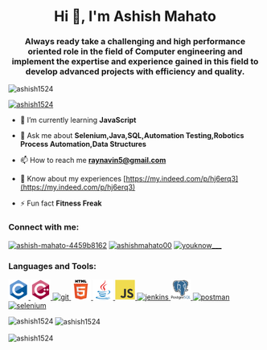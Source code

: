 <h1 align="center">Hi 👋, I'm Ashish Mahato</h1>
<h3 align="center">Always ready take a challenging and high performance oriented role in the field of Computer engineering and implement the expertise and experience gained in this field to develop advanced projects with efficiency and quality.</h3>

<p align="left"> <img src="https://komarev.com/ghpvc/?username=ashish1524&label=Profile%20views&color=0e75b6&style=flat" alt="ashish1524" /> </p>

<p align="left"> <a href="https://github.com/ryo-ma/github-profile-trophy"><img src="https://github-profile-trophy.vercel.app/?username=ashish1524" alt="ashish1524" /></a> </p>

- 🌱 I’m currently learning **JavaScript**

- 💬 Ask me about **Selenium,Java,SQL,Automation Testing,Robotics Process Automation,Data Structures**

- 📫 How to reach me **raynavin5@gmail.com**

- 📄 Know about my experiences [https://my.indeed.com/p/hj6erq3](https://my.indeed.com/p/hj6erq3)

- ⚡ Fun fact **Fitness Freak**

<h3 align="left">Connect with me:</h3>
<p align="left">
<a href="https://linkedin.com/in/ashish-mahato-4459b8162" target="blank"><img align="center" src="https://cdn.jsdelivr.net/npm/simple-icons@v3/icons/linkedin.svg" alt="ashish-mahato-4459b8162" height="30" width="40" /></a>
<a href="https://instagram.com/ashishmahato00" target="blank"><img align="center" src="https://cdn.jsdelivr.net/npm/simple-icons@v3/icons/instagram.svg" alt="ashishmahato00" height="30" width="40" /></a>
<a href="https://www.hackerrank.com/youknow___" target="blank"><img align="center" src="https://www.bing.com/images/search?view=detailV2&ccid=MZlO5kI4&id=92104C27AE5B8A9274A28F6274FBD942D0A836BE&thid=OIP.MZlO5kI4BIOrIDoyfZe6egHaIL&mediaurl=https%3A%2F%2F1.bp.blogspot.com%2F-ULT9oDhqr24%2FXJYCrttOEpI%2FAAAAAAAAJYE%2FinXHXlzblBI3SbcGpiUj4TMNj-E8uPlaQCK4BGAYYCw%2Fs1600%2Flogo%2Bhackerrank%2Bicon.png&exph=1596&expw=1446&q=hackerrank.svg&simid=608033898804770989&ck=CBB966A7C7A86FCAAE8A56F6ACFA5CD4&selectedindex=0&form=EX0023&adlt=demote&shtp=GetUrl&shid=780663af-ae0d-4e2b-8548-2ca7614513a4&shtk=ZG93bmxvYWQgbG9nbyBoYWNrZXJyYW5rIGljb24gc3ZnIGVwcyBwbmcgcHNkIGFpIHZlY3RvciBjb2xvciBmcmVlIC0gZWwgLi4u&shdk=Rm91bmQgb24gQmluZyBmcm9tIHd3dy5lbGhhcnJha2ZvbnRzLmNvbQ%3D%3D&shhk=X8bHiQVn%2BlTz4dgtstHqzJzSTRl8%2BHNYJlTohPnEgVY%3D&shth=OSH.OFkcA8rEAHZJN4FdnFZAMg" alt="youknow___" height="30" width="40" /></a>
</p>

<h3 align="left">Languages and Tools:</h3>
<p align="left"> <a href="https://www.cprogramming.com/" target="_blank"> <img src="https://raw.githubusercontent.com/devicons/devicon/master/icons/c/c-original.svg" alt="c" width="40" height="40"/> </a> <a href="https://www.w3schools.com/cpp/" target="_blank"> <img src="https://raw.githubusercontent.com/devicons/devicon/master/icons/cplusplus/cplusplus-original.svg" alt="cplusplus" width="40" height="40"/> </a> <a href="https://git-scm.com/" target="_blank"> <img src="https://www.vectorlogo.zone/logos/git-scm/git-scm-icon.svg" alt="git" width="40" height="40"/> </a> <a href="https://www.w3.org/html/" target="_blank"> <img src="https://raw.githubusercontent.com/devicons/devicon/master/icons/html5/html5-original-wordmark.svg" alt="html5" width="40" height="40"/> </a> <a href="https://www.java.com" target="_blank"> <img src="https://raw.githubusercontent.com/devicons/devicon/master/icons/java/java-original.svg" alt="java" width="40" height="40"/> </a> <a href="https://developer.mozilla.org/en-US/docs/Web/JavaScript" target="_blank"> <img src="https://raw.githubusercontent.com/devicons/devicon/master/icons/javascript/javascript-original.svg" alt="javascript" width="40" height="40"/> </a> <a href="https://www.jenkins.io" target="_blank"> <img src="https://www.vectorlogo.zone/logos/jenkins/jenkins-icon.svg" alt="jenkins" width="40" height="40"/> </a> <a href="https://www.postgresql.org" target="_blank"> <img src="https://raw.githubusercontent.com/devicons/devicon/master/icons/postgresql/postgresql-original-wordmark.svg" alt="postgresql" width="40" height="40"/> </a> <a href="https://postman.com" target="_blank"> <img src="https://www.vectorlogo.zone/logos/getpostman/getpostman-icon.svg" alt="postman" width="40" height="40"/> </a> <a href="https://www.selenium.dev" target="_blank"> <img src="https://raw.githubusercontent.com/detain/svg-logos/780f25886640cef088af994181646db2f6b1a3f8/svg/selenium-logo.svg" alt="selenium" width="40" height="40"/> </a> </p>

<p><img align="left" src="https://github-readme-stats.vercel.app/api/top-langs?username=ashish1524&show_icons=true&locale=en&layout=compact" alt="ashish1524" /></p>

<p>&nbsp;<img align="center" src="https://github-readme-stats.vercel.app/api?username=ashish1524&show_icons=true&locale=en" alt="ashish1524" /></p>

<p><img align="center" src="https://github-readme-streak-stats.herokuapp.com/?user=ashish1524&" alt="ashish1524" /></p>
